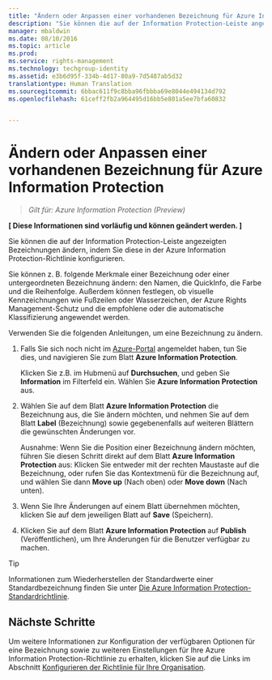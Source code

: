 ```yaml
---
title: "Ändern oder Anpassen einer vorhandenen Bezeichnung für Azure Information Protection | Azure Information Protection"
description: "Sie können die auf der Information Protection-Leiste angezeigten Bezeichnungen ändern, indem Sie diese in der Azure Information Protection-Richtlinie konfigurieren."
manager: mbaldwin
ms.date: 08/10/2016
ms.topic: article
ms.prod: 
ms.service: rights-management
ms.technology: techgroup-identity
ms.assetid: e3b6d95f-334b-4d17-80a9-7d5487ab5d32
translationtype: Human Translation
ms.sourcegitcommit: 6bbac611f9c8bba96fbbba69e8044e494134d792
ms.openlocfilehash: 61ceff2fb2a964495d16bb5e801a5ee7bfa60832


---
```


# Ändern oder Anpassen einer vorhandenen Bezeichnung für Azure Information Protection

>*Gilt für: Azure Information Protection (Preview)*

**[ Diese Informationen sind vorläufig und können geändert werden. ]**

Sie können die auf der Information Protection-Leiste angezeigten Bezeichnungen ändern, indem Sie diese in der Azure Information Protection-Richtlinie konfigurieren.

Sie können z. B. folgende Merkmale einer Bezeichnung oder einer untergeordneten Bezeichnung ändern: den Namen, die QuickInfo, die Farbe und die Reihenfolge. Außerdem können festlegen, ob visuelle Kennzeichnungen wie Fußzeilen oder Wasserzeichen, der Azure Rights Management-Schutz und die empfohlene oder die automatische Klassifizierung angewendet werden.

Verwenden Sie die folgenden Anleitungen, um eine Bezeichnung zu ändern.


1. Falls Sie sich noch nicht im [Azure-Portal](https://portal.azure.com) angemeldet haben, tun Sie dies, und navigieren Sie zum Blatt **Azure Information Protection**. 
    
    Klicken Sie z.B. im Hubmenü auf **Durchsuchen**, und geben Sie **Information** im Filterfeld ein. Wählen Sie **Azure Information Protection** aus.

2. Wählen Sie auf dem Blatt **Azure Information Protection** die Bezeichnung aus, die Sie ändern möchten, und nehmen Sie auf dem Blatt **Label** (Bezeichnung) sowie gegebenenfalls auf weiteren Blättern die gewünschten Änderungen vor.

    Ausnahme: Wenn Sie die Position einer Bezeichnung ändern möchten, führen Sie diesen Schritt direkt auf dem Blatt **Azure Information Protection** aus: Klicken Sie entweder mit der rechten Maustaste auf die Bezeichnung, oder rufen Sie das Kontextmenü für die Bezeichnung auf, und wählen Sie dann **Move up** (Nach oben) oder **Move down** (Nach unten).

3. Wenn Sie Ihre Änderungen auf einem Blatt übernehmen möchten, klicken Sie auf dem jeweiligen Blatt auf **Save** (Speichern).

4. Klicken Sie auf dem Blatt **Azure Information Protection** auf **Publish** (Veröffentlichen), um Ihre Änderungen für die Benutzer verfügbar zu machen.

> [!TIP]
>Informationen zum Wiederherstellen der Standardwerte einer Standardbezeichnung finden Sie unter [Die Azure Information Protection-Standardrichtlinie](configure-policy-default.md).

## Nächste Schritte

Um weitere Informationen zur Konfiguration der verfügbaren Optionen für eine Bezeichnung sowie zu weiteren Einstellungen für Ihre Azure Information Protection-Richtlinie zu erhalten, klicken Sie auf die Links im Abschnitt [Konfigurieren der Richtlinie für Ihre Organisation](configure-policy.md#configuring-your-organization-s-policy).






<!--HONumber=Sep16_HO1-->


